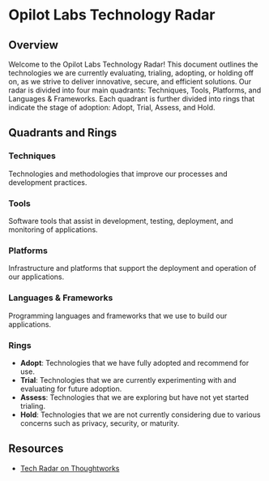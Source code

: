 # Opilot Labs Technology Radar

## Overview

Welcome to the Opilot Labs Technology Radar! This document outlines the technologies we are currently evaluating, trialing, adopting, or holding off on, as we strive to deliver innovative, secure, and efficient solutions. Our radar is divided into four main quadrants: Techniques, Tools, Platforms, and Languages & Frameworks. Each quadrant is further divided into rings that indicate the stage of adoption: Adopt, Trial, Assess, and Hold.

## Quadrants and Rings

### Techniques

Technologies and methodologies that improve our processes and development practices.

### Tools

Software tools that assist in development, testing, deployment, and monitoring of applications.

### Platforms

Infrastructure and platforms that support the deployment and operation of our applications.

### Languages & Frameworks

Programming languages and frameworks that we use to build our applications.

### Rings

- **Adopt**: Technologies that we have fully adopted and recommend for use.
- **Trial**: Technologies that we are currently experimenting with and evaluating for future adoption.
- **Assess**: Technologies that we are exploring but have not yet started trialing.
- **Hold**: Technologies that we are not currently considering due to various concerns such as privacy, security, or maturity.

## Resources

- [Tech Radar on Thoughtworks](https://radar.thoughtworks.com/?documentId=https%3A%2F%2Fraw.githubusercontent.com%2FOpilot-Labs%2Ftechnology-radar%2Fmain%2Fsrc%2FOpilot%2520Labs%2520Technology%2520Radar.csv)
